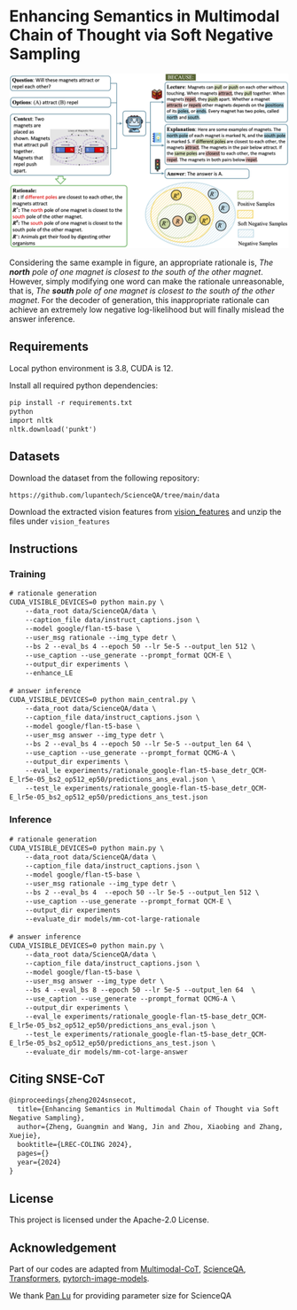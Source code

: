 # Enhancing Semantics in Multimodal Chain of Thought via Soft Negative Sampling

![](figure_1.png)

Considering the same example in figure, an appropriate rationale is, *The **north** pole of one magnet is closest to the south of the other magnet*. However, simply modifying one word can make the rationale unreasonable, that is, *The **south** pole of one magnet is closest to the south of the other magnet*. For the decoder of generation, this inappropriate rationale can achieve an extremely low negative log-likelihood but will finally mislead the answer inference. 

## Requirements

Local python environment is 3.8, CUDA is 12.

Install all required python dependencies:
```
pip install -r requirements.txt
python
import nltk
nltk.download('punkt')
```

## Datasets

Download the dataset from the following repository:

```
https://github.com/lupantech/ScienceQA/tree/main/data
```

Download the extracted vision features from [vision_features](https://drive.google.com/file/d/13B0hc_F_45-UlqPLKSgRz-ALtFQ8kIJr/view?usp=share_link) and unzip the files under `vision_features`

## Instructions

### Training 
```
# rationale generation
CUDA_VISIBLE_DEVICES=0 python main.py \
    --data_root data/ScienceQA/data \
    --caption_file data/instruct_captions.json \
    --model google/flan-t5-base \
    --user_msg rationale --img_type detr \
    --bs 2 --eval_bs 4 --epoch 50 --lr 5e-5 --output_len 512 \
    --use_caption --use_generate --prompt_format QCM-E \
    --output_dir experiments \
    --enhance_LE

# answer inference
CUDA_VISIBLE_DEVICES=0 python main_central.py \
    --data_root data/ScienceQA/data \
    --caption_file data/instruct_captions.json \
    --model google/flan-t5-base \
    --user_msg answer --img_type detr \
    --bs 2 --eval_bs 4 --epoch 50 --lr 5e-5 --output_len 64 \
    --use_caption --use_generate --prompt_format QCMG-A \
    --output_dir experiments \
    --eval_le experiments/rationale_google-flan-t5-base_detr_QCM-E_lr5e-05_bs2_op512_ep50/predictions_ans_eval.json \
    --test_le experiments/rationale_google-flan-t5-base_detr_QCM-E_lr5e-05_bs2_op512_ep50/predictions_ans_test.json
```

### Inference 

```
# rationale generation
CUDA_VISIBLE_DEVICES=0 python main.py \
    --data_root data/ScienceQA/data \
    --caption_file data/instruct_captions.json \
    --model google/flan-t5-base \
    --user_msg rationale --img_type detr \
    --bs 2 --eval_bs 4  --epoch 50 --lr 5e-5 --output_len 512 \
    --use_caption --use_generate --prompt_format QCM-E \
    --output_dir experiments
    --evaluate_dir models/mm-cot-large-rationale

# answer inference
CUDA_VISIBLE_DEVICES=0 python main.py \
    --data_root data/ScienceQA/data \
    --caption_file data/instruct_captions.json \
    --model google/flan-t5-base \
    --user_msg answer --img_type detr \
    --bs 4 --eval_bs 8 --epoch 50 --lr 5e-5 --output_len 64  \
    --use_caption --use_generate --prompt_format QCMG-A \
    --output_dir experiments \
    --eval_le experiments/rationale_google-flan-t5-base_detr_QCM-E_lr5e-05_bs2_op512_ep50/predictions_ans_eval.json \
    --test_le experiments/rationale_google-flan-t5-base_detr_QCM-E_lr5e-05_bs2_op512_ep50/predictions_ans_test.json \
    --evaluate_dir models/mm-cot-large-answer
```

## Citing SNSE-CoT

```
@inproceedings{zheng2024snsecot,
  title={Enhancing Semantics in Multimodal Chain of Thought via Soft Negative Sampling},
  author={Zheng, Guangmin and Wang, Jin and Zhou, Xiaobing and Zhang, Xuejie},
  booktitle={LREC-COLING 2024},
  pages={}
  year={2024}
}
```

## License

This project is licensed under the Apache-2.0 License.

## Acknowledgement
Part of our codes are adapted from [Multimodal-CoT](https://github.com/amazon-science/mm-cot), [ScienceQA](https://github.com/lupantech/ScienceQA), [Transformers](https://github.com/huggingface/transformers), [pytorch-image-models](https://github.com/huggingface/pytorch-image-models).

We thank [Pan Lu](https://lupantech.github.io/) for providing parameter size for ScienceQA

